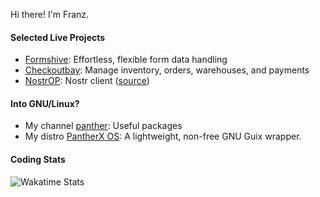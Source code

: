 Hi there! I'm Franz.

#### Selected Live Projects

- [Formshive](https://formshive.com/): Effortless, flexible form data handling
- [Checkoutbay](https://checkoutbay.com/): Manage inventory, orders, warehouses, and payments
- [NostrOP](https://d2okqj4v2u9fts.cloudfront.net/): Nostr client ([source](https://github.com/franzos/nostr-ts))

#### Into GNU/Linux?

- My channel [panther](https://github.com/PantherXOS/panther): Useful packages
- My distro [PantherX OS](https://www.pantherx.org/): A lightweight, non-free GNU Guix wrapper.

#### Coding Stats

![Wakatime Stats](https://wakatime.com/share/@franz/8eb86a7d-24c2-4d5f-b29d-3412a1194f3a.png)